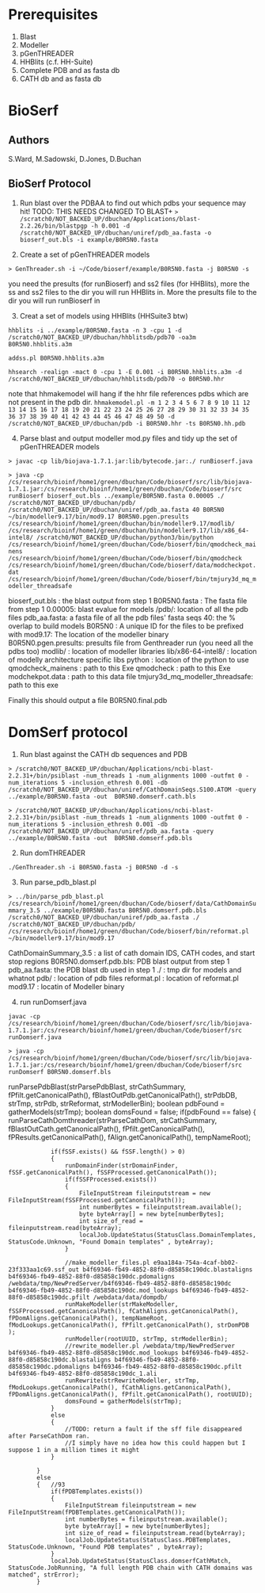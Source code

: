 # Prerequisites

1. Blast
2. Modeller
3. pGenTHREADER
4. HHBlits (c.f. HH-Suite)
5. Complete PDB and as fasta db
6. CATH db and as fasta db

# BioSerf

## Authors

S.Ward, M.Sadowski, D.Jones, D.Buchan

## BioSerf Protocol

1. Run blast over the PDBAA to find out which pdbs your sequence may hit!
TODO: THIS NEEDS CHANGED TO BLAST+
`> /scratch0/NOT_BACKED_UP/dbuchan/Applications/blast-2.2.26/bin/blastpgp -h 0.001 -d /scratch0/NOT_BACKED_UP/dbuchan/uniref/pdb_aa.fasta -o bioserf_out.bls -i example/B0R5N0.fasta`

2. Create a set of pGenTHREADER models

`> GenThreader.sh -i ~/Code/bioserf/example/B0R5N0.fasta -j B0R5N0 -s`

you need the presults (for runBioserf) and ss2 files (for HHBlits), more the ss and ss2 files to the
dir you will run HHBlits in. More the presults file to the dir you will run runBioserf in

3. Creat a set of models using HHBlits (HHSuite3 btw)

`hhblits -i ../example/B0R5N0.fasta -n 3 -cpu 1 -d /scratch0/NOT_BACKED_UP/dbuchan/hhblitsdb/pdb70 -oa3m B0R5N0.hhblits.a3m`

`addss.pl B0R5N0.hhblits.a3m`

`hhsearch -realign -mact 0 -cpu 1 -E 0.001 -i B0R5N0.hhblits.a3m -d /scratch0/NOT_BACKED_UP/dbuchan/hhblitsdb/pdb70 -o B0R5N0.hhr`

note that hhmakemodel will hang if the hhr file references pdbs which are not present in the
pdb dir.
`hhmakemodel.pl -m 1 2 3 4 5 6 7 8 9 10 11 12 13 14 15 16 17 18 19 20 21 22 23 24 25 26 27 28 29 30 31 32 33 34 35 36 37 38 39 40 41 42 43 44 45 46 47 48 49 50 -d /scratch0/NOT_BACKED_UP/dbuchan/pdb -i B0R5N0.hhr -ts B0R5N0.hh.pdb`

4. Parse blast and output modeller mod.py files and tidy up the set of pGenTHREADER models

`> javac -cp lib/biojava-1.7.1.jar:lib/bytecode.jar:./ runBioserf.java`

`> java -cp /cs/research/bioinf/home1/green/dbuchan/Code/bioserf/src/lib/biojava-1.7.1.jar:/cs/research/bioinf/home1/green/dbuchan/Code/bioserf/src runBioserf bioserf_out.bls ../example/B0R5N0.fasta 0.00005 ./ /scratch0/NOT_BACKED_UP/dbuchan/pdb/ /scratch0/NOT_BACKED_UP/dbuchan/uniref/pdb_aa.fasta 40 B0R5N0 ~/bin/modeller9.17/bin/mod9.17 B0R5N0.pgen.presults /cs/research/bioinf/home1/green/dbuchan/bin/modeller9.17/modlib/ /cs/research/bioinf/home1/green/dbuchan/bin/modeller9.17/lib/x86_64-intel8/ /scratch0/NOT_BACKED_UP/dbuchan/python3/bin/python /cs/research/bioinf/home1/green/dbuchan/Code/bioserf/bin/qmodcheck_mainens /cs/research/bioinf/home1/green/dbuchan/Code/bioserf/bin/qmodcheck /cs/research/bioinf/home1/green/dbuchan/Code/bioserf/data/modcheckpot.dat /cs/research/bioinf/home1/green/dbuchan/Code/bioserf/bin/tmjury3d_mq_modeller_threadsafe`

bioserf_out.bls : the blast output from step 1
B0R5N0.fasta : The fasta file from step 1
0.00005: blast evalue for models
/pdb/: location of all the pdb files
pdb_aa.fasta: a fasta file of all the pdb files' fasta seqs
40: the % overlap to build models
B0R5N0 : A unique ID for the files to be prefixed with
mod9.17: The location of the modeller binary  
B0R5N0.pgen.presults: presults file from Genthreader run (you need all the pdbs too)
modlib/ : location of modeller libraries
lib/x86-64-intel8/ : location of modelly architecture specific libs
python : location of the python to use
qmodcheck_mainens : path to this Exe
qmodcheck : path to this Exe
modchekpot.data : path to this data file
tmjury3d_mq_modeller_threadsafe: path to this exe

Finally this should output a file
B0R5N0.final.pdb

# DomSerf protocol

1. Run blast against the CATH db sequences and PDB

`> /scratch0/NOT_BACKED_UP/dbuchan/Applications/ncbi-blast-2.2.31+/bin/psiblast -num_threads 1 -num_alignments 1000 -outfmt 0 -num_iterations 5 -inclusion_ethresh 0.001 -db /scratch0/NOT_BACKED_UP/dbuchan/uniref/CathDomainSeqs.S100.ATOM -query ../example/B0R5N0.fasta -out  B0R5N0.domserf.cath.bls`

`> /scratch0/NOT_BACKED_UP/dbuchan/Applications/ncbi-blast-2.2.31+/bin/psiblast -num_threads 1 -num_alignments 1000 -outfmt 0 -num_iterations 5 -inclusion_ethresh 0.001 -db /scratch0/NOT_BACKED_UP/dbuchan/uniref/pdb_aa.fasta -query ../example/B0R5N0.fasta -out  B0R5N0.domserf.pdb.bls`

2. Run domTHREADER

`./GenThreader.sh -i B0R5N0.fasta -j B0R5N0 -d -s`

3. Run parse_pdb_blast.pl

`> ../bin/parse_pdb_blast.pl /cs/research/bioinf/home1/green/dbuchan/Code/bioserf/data/CathDomainSummary_3.5 ../example/B0R5N0.fasta B0R5N0.domserf.pdb.bls /scratch0/NOT_BACKED_UP/dbuchan/uniref/pdb_aa.fasta ./ /scratch0/NOT_BACKED_UP/dbuchan/pdb/ /cs/research/bioinf/home1/green/dbuchan/Code/bioserf/bin/reformat.pl ~/bin/modeller9.17/bin/mod9.17`

CathDomainSummary_3.5 :  a list of cath domain IDS, CATH codes, and start stop regions
B0R5N0.domserf.pdb.bls: PDB blast output from step 1
pdb_aa.fasta: the PDB blast db used in step 1
./ : tmp dir for models and whatnot
pdb/ : location of pdb files
reformat.pl : location of reformat.pl
mod9.17 : locatin of Modeller binary

4. run runDomserf.java

`javac -cp /cs/research/bioinf/home1/green/dbuchan/Code/bioserf/src/lib/biojava-1.7.1.jar:/cs/research/bioinf/home1/green/dbuchan/Code/bioserf/src runDomserf.java`

`> java -cp /cs/research/bioinf/home1/green/dbuchan/Code/bioserf/src/lib/biojava-1.7.1.jar:/cs/research/bioinf/home1/green/dbuchan/Code/bioserf/src runDomserf B0R5N0.domserf.bls`

runParsePdbBlast(strParsePdbBlast, strCathSummary, fPfilt.getCanonicalPath(), fBlastOutPdb.getCanonicalPath(), strPdbDB, strTmp, strPdb, strReformat, strModellerBin);
            boolean pdbFound = gatherModels(strTmp);
            boolean domsFound = false;
            if(pdbFound == false)
            {
                runParseCathDomthreader(strParseCathDom, strCathSummary, fBlastOutCath.getCanonicalPath(), fPfilt.getCanonicalPath(), fPResults.getCanonicalPath(), fAlign.getCanonicalPath(), tempNameRoot);

                if(fSSF.exists() && fSSF.length() > 0)
                {
                    runDomainFinder(strDomainFinder, fSSF.getCanonicalPath(), fSSFProcessed.getCanonicalPath());
                    if(fSSFProcessed.exists())
                    {
                        FileInputStream fileinputstream = new FileInputStream(fSSFProcessed.getCanonicalPath());
                        int numberBytes = fileinputstream.available();
                        byte byteArray[] = new byte[numberBytes];
                        int size_of_read = fileinputstream.read(byteArray);
                        localJob.UpdateStatus(StatusClass.DomainTemplates, StatusCode.Unknown, "Found Domain templates" , byteArray);
                    }

                    //make_modeller_files.pl e9aa184a-754a-4caf-bb02-23f333aa1c69.ssf_out b4f69346-fb49-4852-88f0-d85858c190dc.blastaligns b4f69346-fb49-4852-88f0-d85858c190dc.pdomaligns /webdata/tmp/NewPredServer/b4f69346-fb49-4852-88f0-d85858c190dc b4f69346-fb49-4852-88f0-d85858c190dc.mod_lookups b4f69346-fb49-4852-88f0-d85858c190dc.pfilt /webdata/data/dompdb/
                    runMakeModeller(strMakeModeller, fSSFProcessed.getCanonicalPath(), fCathAligns.getCanonicalPath(), fPDomAligns.getCanonicalPath(), tempNameRoot, fModLookups.getCanonicalPath(), fPfilt.getCanonicalPath(), strDomPDB );
                    runModeller(rootUUID, strTmp, strModellerBin);
                    //rewrite_modeller.pl /webdata/tmp/NewPredServer b4f69346-fb49-4852-88f0-d85858c190dc.mod_lookups b4f69346-fb49-4852-88f0-d85858c190dc.blastaligns b4f69346-fb49-4852-88f0-d85858c190dc.pdomaligns b4f69346-fb49-4852-88f0-d85858c190dc.pfilt b4f69346-fb49-4852-88f0-d85858c190dc_1.ali
                    runRewrite(strRewriteModeller, strTmp, fModLookups.getCanonicalPath(), fCathAligns.getCanonicalPath(), fPDomAligns.getCanonicalPath(), fPfilt.getCanonicalPath(), rootUUID);
                    domsFound = gatherModels(strTmp);
                }
                else
                {
                    //TODO: return a fault if the sff file disappeared after ParseCathDom ran.
                    //I simply have no idea how this could happen but I suppose 1 in a million times it might
                }

            }
            else
            {   //93
                if(fPDBTemplates.exists())
                {
                    FileInputStream fileinputstream = new FileInputStream(fPDBTemplates.getCanonicalPath());
                    int numberBytes = fileinputstream.available();
                    byte byteArray[] = new byte[numberBytes];
                    int size_of_read = fileinputstream.read(byteArray);
                    localJob.UpdateStatus(StatusClass.PDBTemplates, StatusCode.Unknown, "Found PDB templates" , byteArray);
                }
                localJob.UpdateStatus(StatusClass.domserfCathMatch, StatusCode.JobRunning, "A full length PDB chain with CATH domains was matched", strError);
            }
